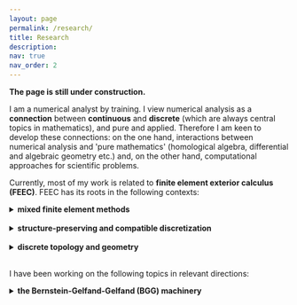 ```yaml
---
layout: page
permalink: /research/
title: Research
description: 
nav: true
nav_order: 2
---
```


<strong>The page is still under construction.</strong>


I am a numerical analyst by training. I view numerical analysis as a <b>connection</b> between <b>continuous</b> and <b>discrete</b> (which are always central topics in mathematics), and pure and applied. Therefore I am keen to develop these connections: on the one hand, interactions between numerical analysis and 'pure mathematics' (homological algebra, differential and algebraic geometry etc.) and, on the other hand, computational approaches for scientific problems. 

Currently, most of my work is related to <b>finite element exterior calculus (FEEC)</b>. FEEC has its roots in the following contexts:

<details>
  <summary> <b>mixed finite element methods</b></summary><br />
  Most real-world problems involve more than one field. For example, Navier-Stokes equations involve velocity and pressure, and magnetohydrodynamics describes the coupling of fluids and magnetic fields. Finite element methods involving more than one field are referred to as <b>mixed methods</b>. 
A major message from the study of mixed methods (see [1] for a comprehensive account of this subject) is that different fields should be discretized differently to get correct solutions and efficient solvers.  The   <b><a href="https://en.wikipedia.org/wiki/Ladyzhenskaya–Babuška–Brezzi_condition">Ladyzhenskaya–Babuška–Brezzi (LBB) condition</a></b>, or the <b>inf-sup condition</b> provides a criterion for the choices of discretization (discrete spaces) for different fields. Roughly speaking, these conditions describe how (linear) differential operators should map one space to another. For example, for incompressible flows, one discretizes the velocity in one finite dimensional space (e.g., a certain finite element space) and the pressure in another. The inf-sup condition requires that divergence is surjective from the velocity space to the pressure space (with an analytic bound). Homological algebra and differential complexes (central subjects in FEEC) encode kernels and images of (linear) differential operators, and, therefore are proper tools. 

<br /><br />

References:
<ol>
  <li>Daniele Boffi, Franco Brezzi, and Michel Fortin. Mixed finite element methods and applications. Vol. 44. Heidelberg: Springer, 2013.</li>
</ol> 

</details>
 
<br />


<details>
  <summary> <b>structure-preserving and compatible discretization</b></summary><br />
  The idea of <b>structure-preserving discretization</b> or <b>compatible discretization</b> is to recognize key (algebraic, geometric, topological and physical) structures of problems (structure-awareness) and preserve them in the design of numerical methods. An eminent example is <b><a href="https://www.damtp.cam.ac.uk/user/na/NA_papers/NA2015_05.pdf">geometric numerical integration</a></b>, which discretizes classical mechanics in the Hamiltonian form and preserves symplectic forms in algorithms. <br />  <br />
  
   Finite element exterior calculus falls in the category of structure-preserving discretization by capturing cohomologies. This ensures correct numerical solutions, efficient solvers, and precise physical invariants. More precisely, cohomologies of discrete spaces should be compatible with the continuous version. In other words, differential structures are preserved. 
</details>


<br />


<details>
  <summary> <b>discrete topology and geometry</b></summary><br />
<b>Homology</b> is a tool for studying the topology of a domain. Roughly speaking, the idea is to look for loops which are not the boundary of any 2D cell, and higher dimensional versions of such objects (for example, on a 2D domain with a hole, one can draw a loop around the hole, which is not the boundary of any 2D patch). <b>Cohomology</b> comes from duality: one associates a number to each cell (lines, faces etc.) and defines the dual of the boundary operator (called coboundary). Functions with vanishing coboundaries which are not coboundary of another function represent cohomology.  <b>De Rham complex</b> provides a computable version of cohomology: integrating k-forms on k-dimensional cells provides such a function, and coboundary operators correspond to exterior derivatives (grad, curl, div and higher dimensional generalizations).

<br /><br />

The de Rham complex is related to PDEs. For example, the Maxwell equation can be formulated using differential forms and de Rham complexes. In finite element exterior calculus, one wants to discretize the de Rham complex, and use the resulting discrete version to compute. Around the 1970s-1980s, Raviart, Thomas, and Nédélec invented several vector-valued finite elements independently. Soon, Bossavit realized that those finite elements have a unified differential form interpretation and correspond to Whitney's definition in his Geometric Integration Theory, referred to as <b>Whitney forms</b>.  

<figure>
  <img src="../assets/img/deRham-3D.png" alt="Whitney forms in 3D" style="width:80%" class="center">
  <figcaption>Fig: Whitney forms in 3D.</figcaption>
</figure>

The Whitney forms form a discrete version of de Rham complexes. The algebraic structures are crucial for PDE solvers. The degrees of freedom for k-forms are located at k-dimensional cells (vertices, edges etc.), and therefore Whitney forms enjoy an elegant correspondence to <b>discrete topology</b>. The sequence of Whitney forms has correct cohomologies [2] (isomorphic to the continuous version).

  This differential form perspective was further pursued and led to Hiptmair's <b>canonical construction of finite elements</b> [3] based on Poincaré operators. FEEC develops further in this direction, leading to a <b><a href="https://www-users.cse.umn.edu/~arnold/femtable/">finite element periodic table</a></b>.
  <br /><br />
  
<b>Discrete differential geometry</b> enters the picture when Christiansen interpreted <b><a href="https://en.wikipedia.org/wiki/Regge_calculus">Regge calculus</a></b> (originally a coordinate-free scheme in quantum and computational relativity) as a finite element [4]. The <b>Regge element</b> fits in a discrete version of the elasticity complex (see BGG machinery below), which is often referred to as the elasticity complex, or <b>Calabi complex</b> in differential geometry:
<figure>
  <img src="../assets/img/regge.pdf" alt="Whitney forms in 3D" style="width:80%" class="center">
  <figcaption>Fig: Elasticity complex and Regge element.</figcaption>
</figure>

The Regge complex generalizes the concept of finite elements by allowing distributions (currents). Its connections to discrete differential geometry are under active development by several groups.   

Another discrete version of elasticity with a differential geometry and discrete mechanics perspective is the diamond element [5]. Together with Regge calculus/element, this further demonstrates an interaction between <b>discretizations</b> and <b>discrete theories</b>. 

<br /><br />

References:
<ol>
  <li>Alain Bossavit. "Whitney forms: A class of finite elements for three-dimensional computations in electromagnetism." IEE Proceedings A (Physical Science, Measurement and Instrumentation, Management and Education, Reviews) 135.8 (1988): 493-500.</li>
  <li>  Snorre H. Christiansen. "Finite element systems of differential forms." arXiv preprint arXiv:1006.4779 (2010). </li>
  <li> Ralf Hiptmair. "Canonical construction of finite elements." Mathematics of computation 68.228 (1999): 1325-1346. </li>
<li>Snorre H. Christiansen. "On the linearization of Regge calculus." Numerische Mathematik 119 (2011): 613-640. </li>
<li>P., E. Hauret, Kuhl, and M. Ortiz. "Diamond elements: a finite element/discrete‐mechanics approximation scheme with guaranteed optimal convergence in incompressible elasticity." International Journal for Numerical Methods in Engineering 72.3 (2007): 253-294. </li>
</ol> 

 
</details>
<br /> 
 
I have been working on the following topics in relevant directions:

   
<details>
  <summary> <b>the Bernstein-Gelfand-Gelfand (BGG) machinery</b></summary><br />

  De Rham complexes encode crucial structures of some problems, e.g., those from electromagnetism. There are further examples from continuum mechanics, geometry and general relativity, where <b>tensors</b> with certain structures are the main variables. To tackle these problems in a structured way, one needs to discover and preserve differential and algebraic structures. The <b>Bernstein-Gelfand-Gelfand (BGG) construction</b> provides a tool for this purpose. 
  <br />  <br />
  
<b>History: pure and applied.  </b> BGG originated in representation theory and was later generalized to curved spaces by Čap, Slovák and Souček [1], encoding invariant operators in parabolic geometries (special cases of <b>Cartan geometry</b>).

 In numerical analysis, the first introduction of the idea of BGG started in around 2000 when Arnold, Falk and Winther worked on finite elements for linear elasticity in the mixed form (<b>Hellinger-Reissner principle</b>). The importance of complexes was gradually recognized at that time. In this concrete example of linear elasticity, one needs to characterize the kernel and image of divergence on symmetric tensor fields (stress). The symmetry makes the question rather different from the divergence in the de Rham complex, bringing in essential difficulties. To tackle this problem, Arnold, Falk and Winther started interactions with Eastwood and introduced ideas of BGG. Results from that time can be found in, e.g., [2,3]. Much progress on finite elements for linear elasticity has been achieved later, and some of them were based on BGG. The tools set up by Arnold, Falk and Winther also played a role in the Einstein equations [4]. 
 
  <br /><br /> 
<b>Connections.  </b> BGG is a systematic way of deriving differential complexes with operators such as hessian and linearized curvature (Riemann, Ricci, Cotton-York etc.) from simpler versions (mostly de Rham complexes; this explains the title of [5], ''complexes from complexes'').  The information encoded in BGG is much beyond linear elasticity even in the Euclidean case. In this direction, we carried out a systematic study of BGG [5,6]. On the one hand, these works simplified the geometric and algebraic context, leading to an <b>explicit form</b> of BGG complexes. On the other hand, <b>analysis</b> was incorporated in BGG.  In fact, this differential complex perspective reveals <b>connections</b> between various topics:
<ul>
<li> <b>algebra + topology</b>: Cohomologies of the derived complexes are isomorphic to de Rham cohomology, and therefore correspond to homologies of domains. </li>
<li> <b>analysis</b>: Information of cohomology implies that each derived complex corresponds to a version of Poincaré-Korn inequality, Hodge (Helmholtz), regular decompositions, and compactness.</li>
<li> <b>geometry</b>: Special cases of the BGG sequences correspond to the deformation of (Riemannian, conformal etc.) geometries. </li> 
<li> <b>mechanics and relativity</b>: The twisted de Rham complex is an intermediate step in the derivation of BGG complexes from de Rham complexes. There is an elegant and surprising correspondence between Hodge-Laplacian of these sequences and mechanics models [6]. In 1D, 2D, and 3D, respectively,
<ul>
<li> <b>twisted complexes:  Timoshenko beam, Reissner-Mindlin pate, Cosserat elasticity </b>  </li>
<li> <b>BGG complexes: Euler-Bernoulli beam, Kirchhoff-Love plate, linear elasticity </b>  </li>
</ul>
The models represented by the twisted complexes can be viewed as the BGG versions with additional <b>microscopic (rotational, micropolar) degrees of freedom</b> (giving a hint of the <b>Erlangen program</b> in a mechanics context?). The physical meaning of the BGG process is therefore a <b>cohomology-preserving model reduction</b> by eliminating microscopic variables.  Correspondingly, simplified models encoded in BGG sequences can be lifted to more complete models represented by twisted complexes. Such lifting also exists in the context of (Riemann, Cartan) geometries.

   <br /> 
   The elasticity complex (an example of BGG complexes) also bears the name of the <b>Kröner complex</b> in mechanics (and the <b>Calabi complex</b> in differential geometry). Kröner's work essentially modelled <b>continuum incompatibility</b> (<b>defects</b> caused by dislocations and disclinations etc.) with operators in complexes. Therefore, the BGG picture incorporates and generalizes Kröner's idea in several directions. For example, ''incompatibility operators'' in the twisted complex will correspond to defects in Cosserat continua (Timoshenko beam, Reissner-Mindlin pate).
   
 Further echoing the geometric mechanics perspective [7], we observe that the twisted complex has a close connection to Cartan's torsion and Riemann-Cartan geometry.  
    <br /> 
    
 Kröner [9] already pointed out relationships between generalized continuum theory and <b>general relativity</b> (GR) in an outlook.  This again brings GR into the picture.
 
 </li>
<li> <b>numerics</b>:  For the purpose of finite element exterior calculus, it is necessary to discretize the BGG complexes (also the twisted complexes, or the entire diagram, for generalized continua). In recent years, there has been significant interest in finite element versions of the BGG complexes.   While it is impossible to keep an up-to-date list for this fast-growing area, some results (up to 2022) can be found in the references in [8]. See <b><a href="https://lyc102.github.io/camtips/">here</a></b> for a series of blogs/notes that Long Chen and Xuehai Huang are writing, reflecting their work on finite element construction. See also  ''finite elements, splines on triangulation, and complexes'' below.
    </li>
</ul>

  <br /> 
<b>The machinery.  </b>
BGG is more than complexes. BGG provides explicit connections (cohomology-preserving projections) between de Rham complexes (electromagnetism) and the derived complexes (continuum mechanics, geometry etc.). Therefore, to answer a question from, say, linear elasticity, one may start with the analogous question for de Rham, and then run the machinery to get answers for elasticity. An example of using this machinery can be found in [9,10], where explicit (bounded) Poincaré operators are derived. In a special case, this rather algebraic construction recovers the path integral formulas by Cesàro and Volterra in 1906 and 1907 (sometimes referred to as <b>Cesàro-Volterra</b> path integral). 

  <br /> <br />
<b>Nonlinear versions.  </b>
So far all the complexes contain linear operators. This is natural from a differential geometric and algebraic point of view, as cohomology is defined. A lot of practical problems are nonlinear. FEEC still plays an important role in these problems, as once one linearizes the problems (Piccard or Newton iterations), one obtains linear problems. Moreover, the properties of many hyperbolic PDEs rely on the principal part, which is linear. Nevertheless, we want to ask the question of whether delicate and specific nonlinear structures can be incorporated in FEEC to improve and speed up numerical solutions. In some cases, the differential complexes come from the linearization of certain sequences with nonlinear operators. These sequences are still complexes, although cohomology is not defined.  We refer to such sequences as ''<b>nonlinear complexes</b>'' and observe that on the continuous level, the exactness of such complexes corresponds to important mathematical results. For example, for the elasticity complex, the <b>exactness of the nonlinear version</b> at indices 0 and 1 corresponds to the <b>rigidity theorem</b> and a '<b>fundamental theorem of Riemannian geometry</b>' (à la Ciarlet [12]). Further questions remain open, e.g., connections to the computation for nonlinear elasticity and discrete versions. See [13] for details. 
 
 <br /><br />
 References:
<ol>
<li>Andreas Čap, Jan Slovák, and Vladimír Souček. "Bernstein-Gelfand-Gelfand sequences." Annals of Mathematics (2001): 97-113.</li>
   <li>Douglas N. Arnold, Richard S. Falk, and Ragnar Winther. "Differential complexes and stability of finite element methods II: The elasticity complex." Compatible spatial discretizations. Springer New York, 2006.</li>
    <li>  Michael Eastwood. "A complex from linear elasticity." Proceedings of the 19th Winter School" Geometry and Physics". Circolo Matematico di Palermo, 2000.</li>
    <li> Vincent Quenneville-Belair. "A new approach to finite element simulations of general relativity." PhD thesis at the University of Minnesota, 2015. </li>
    <li>Douglas N. Arnold, and Kaibo Hu. "Complexes from complexes." Foundations of Computational Mathematics 21.6 (2021): 1739-1774. </li>
  <li>  Andreas Čap, and Kaibo Hu. "BGG sequences with weak regularity and applications." Foundations of Computational Mathematics, 2023.  </li>
  <li> Arash Yavari and Alain Goriely. "Riemann–Cartan geometry of nonlinear dislocation mechanics." Archive for Rational Mechanics and Analysis 205 (2012): 59-118.</li>
    <li> Kaibo Hu. "Oberwolfach report: Discretization of Hilbert complexes." arXiv preprint arXiv:2208.03420 (2022).</li>
    <li> Ekkehart Kröner. "General continuum theory of dislocations and proper stresses." Arch. Rat. Mech. Anal 4 (1960): 273-334.</li>
    <li>Snorre H. Christiansen, Kaibo Hu, and Espen Sande. "Poincaré path integrals for elasticity." Journal de Mathématiques Pures et Appliquées 135 (2020): 83-102. </li>
        <li>Andreas Čap, and Kaibo Hu. "Bounded Poincaré operators for twisted and BGG complexes."  Journal de Mathématiques Pures et Appliquées (2023). </li>
        <li>Philippe G. Ciarlet. Linear and nonlinear functional analysis with applications. Vol. 130. Siam, 2013.</li>
    <li>     Kaibo Hu. "Nonlinear elasticity complex and a finite element diagram chase." arXiv preprint arXiv:2302.02442 (2023).</li>
</ol> 
 
 
      </details>
 

  <br />
  
<details>
  <summary> <b>finite elements, splines on triangulation, and complexes</b></summary><br /> 
  
There are motivations for <b> discrete de Rham sequences with higher regularity</b>. For example, for (Navier-)Stokes equations, the inf-sup condition requires that divergence of the velocity space  \(\nabla\cdot V_{h}  \) is ''larger than'' the pressure space \(Q_{h} \), while precise mass conservation requires \(\nabla\cdot V_{h} \subset Q_{h} \). Thus a balance leads to the condition \(\nabla\cdot V_{h}= Q_{h} \). This means that \(V_{h} \) and \(Q_{h} \) should fit in a de Rham complex. However, conforming discretization requires \(V_{h}\subset H^{1} \). Therefore the complex has higher continuity than the H(curl)/H(div) version, and is sometimes referred to as <b> Stokes complexes </b>.

<br />

The first construction of finite element Stokes pairs from this perspective was by Falk and Neilan [1].  There were significant follow-ups, generalizaitons, and variants of this work, including, 3D conforming simplicial finite element Stokes complex   [2] and de Rham complexes with arbitrarily higher regularity [3].

<br />

 

 
 <br /><br />
 References:
<ol>
<li> Richard S. Falk, and Michael Neilan. "Stokes complexes and the construction of stable finite elements with pointwise mass conservation." SIAM Journal on Numerical Analysis 51, no. 2 (2013): 1308-1326.</li>
<li>Michael Neilan. "Discrete and conforming smooth de Rham complexes in three dimensions." Mathematics of Computation 84, no. 295 (2015): 2059-2081.</li>
<li>Long Chen, and Xuehai Huang. "Finite element de Rham and Stokes complexes in three dimensions." Mathematics of Computation 93, no. 345 (2024): 55-110.</li>
</ol> 
  
  </details>
  <br />
  
  <details>
  <summary> <b>multiphysics problems, magnetohydrodynamics</b></summary><br />
  </details>

<br />

  <details>
  <summary> <b>miscellany</b></summary><br />
  </details>

<br />
   
   
   

